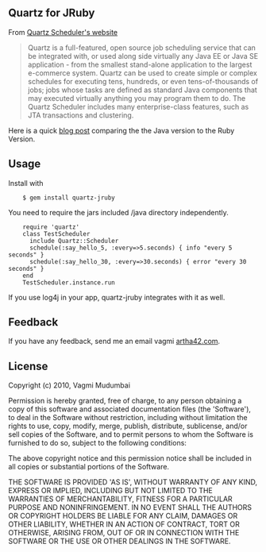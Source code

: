 ## Quartz for JRuby

From [Quartz Scheduler's website](http://www.quartz-scheduler.org/)

> Quartz is a full-featured, open source job scheduling service that can be integrated with, or used along side virtually any Java EE or Java SE application - from the smallest stand-alone application to the largest e-commerce system. Quartz can be used to create simple or complex schedules for executing tens, hundreds, or even tens-of-thousands of jobs; jobs whose tasks are defined as standard Java components that may executed virtually anything you may program them to do. The Quartz Scheduler includes many enterprise-class features, such as JTA transactions and clustering.

Here is a quick [blog post](http://blog.dharanasoft.com/2010/12/03/scheduling-jobs-with-jruby/) comparing the the Java version to the Ruby Version.

## Usage

Install with

        $ gem install quartz-jruby

You need to require the jars included /java directory independently.

        require 'quartz'
        class TestScheduler
          include Quartz::Scheduler
          schedule(:say_hello_5, :every=>5.seconds) { info "every 5 seconds" }
          schedule(:say_hello_30, :every=>30.seconds) { error "every 30 seconds" }
        end
        TestScheduler.instance.run

If you use log4j in your app, quartz-jruby integrates with it as well.

## Feedback

If you have any feedback, send me an email vagmi <at> [artha42.com](http://www.artha42.com).

## License

Copyright (c) 2010, Vagmi Mudumbai

Permission is hereby granted, free of charge, to any person obtaining
a copy of this software and associated documentation files (the
'Software'), to deal in the Software without restriction, including
without limitation the rights to use, copy, modify, merge, publish,
distribute, sublicense, and/or sell copies of the Software, and to
permit persons to whom the Software is furnished to do so, subject to
the following conditions:

The above copyright notice and this permission notice shall be
included in all copies or substantial portions of the Software.

THE SOFTWARE IS PROVIDED 'AS IS', WITHOUT WARRANTY OF ANY KIND,
EXPRESS OR IMPLIED, INCLUDING BUT NOT LIMITED TO THE WARRANTIES OF
MERCHANTABILITY, FITNESS FOR A PARTICULAR PURPOSE AND NONINFRINGEMENT.
IN NO EVENT SHALL THE AUTHORS OR COPYRIGHT HOLDERS BE LIABLE FOR ANY
CLAIM, DAMAGES OR OTHER LIABILITY, WHETHER IN AN ACTION OF CONTRACT,
TORT OR OTHERWISE, ARISING FROM, OUT OF OR IN CONNECTION WITH THE
SOFTWARE OR THE USE OR OTHER DEALINGS IN THE SOFTWARE.
